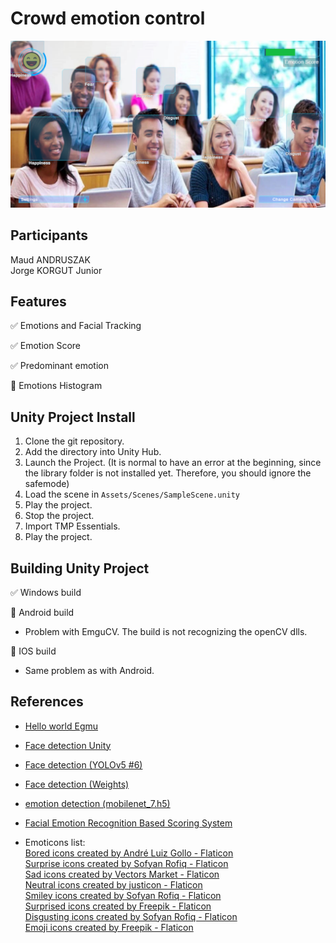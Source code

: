 # Crowd emotion control

<img src="./Images/project-overview.png" >

## Participants

Maud ANDRUSZAK  
Jorge KORGUT Junior  

## Features

:white_check_mark: Emotions and Facial Tracking  

:white_check_mark: Emotion Score  

:white_check_mark: Predominant emotion

:construction: Emotions Histogram

## Unity Project Install

1. Clone the git repository.
2. Add the directory into Unity Hub.
3. Launch the Project. (It is normal to have an error at the beginning, since the library folder is not installed yet. Therefore, you should ignore the safemode)
3. Load the scene in ```Assets/Scenes/SampleScene.unity```
4. Play the project.
5. Stop the project.
6. Import TMP Essentials.
7. Play the project.

## Building Unity Project

:white_check_mark: Windows build  

:construction: Android build  
- Problem with EmguCV. The build is not recognizing the openCV dlls.

:construction: IOS build
- Same problem as with Android.


## References

- [Hello world Egmu](https://www.emgu.com/wiki/index.php/Hello_World_in_CSharp)  
- [Face detection Unity](https://github.com/dao-duc-tung/face-detection-unity-emgucv-onnx?tab=readme-ov-file#about-the-project)  

- [Face detection (YOLOv5 #6)](https://paperswithcode.com/paper/yolo5face-why-reinventing-a-face-detector)  
- [Face detection (Weights)](https://github.com/hpc203/yolov8-face-landmarks-opencv-dnn)  

- [emotion detection (mobilenet_7.h5)](https://github.com/av-savchenko/face-emotion-recognition/tree/main)  

- [Facial Emotion Recognition Based Scoring System](https://link.springer.com/chapter/10.1007/978-981-16-7330-6_15)  


- Emoticons list:  
<a href="https://www.flaticon.com/free-icons/bored" title="bored icons">Bored icons created by André Luiz Gollo - Flaticon</a>  
<a href="https://www.flaticon.com/free-icons/surprise" title="surprise icons">Surprise icons created by Sofyan Rofiq - Flaticon</a>  
<a href="https://www.flaticon.com/free-icons/sad" title="sad icons">Sad icons created by Vectors Market - Flaticon</a>  
<a href="https://www.flaticon.com/free-icons/neutral" title="neutral icons">Neutral icons created by justicon - Flaticon</a>  
<a href="https://www.flaticon.com/free-icons/smiley" title="smiley icons">Smiley icons created by Sofyan Rofiq - Flaticon</a>  
<a href="https://www.flaticon.com/free-icons/surprised" title="surprised icons">Surprised icons created by Freepik - Flaticon</a>  
<a href="https://www.flaticon.com/free-icons/disgusting" title="disgusting icons">Disgusting icons created by Sofyan Rofiq - Flaticon</a>  
<a href="https://www.flaticon.com/free-icons/emoji" title="emoji icons">Emoji icons created by Freepik - Flaticon</a>  
